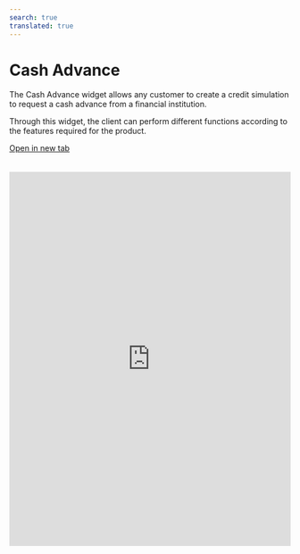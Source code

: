 ```yaml
---
search: true
translated: true
---
```


# Cash Advance

The Cash Advance widget allows any customer to create a credit simulation to request a cash advance from a financial institution.

Through this widget, the client can perform different functions according to the features required for the product.

[Open in new tab](https://widgets.modyo.com/personas/retail-cash-advance)

<iframe id="widgetFrame" src="https://widgets.modyo.com/personas/retail-cash-advance" width="100%"  frameBorder="0" style="min-height:670px;overflow:auto;margin-top:20px;"/>

The customer can select the features of their cash advance and its payment to perform the simulation.

| Functionality | Description |
|:-----|:-----|
| From | Select the card from which the cash amount will be drawn. |
| To | Displays the destination account of the cash requested. |
| Amount | This section allows you to add the amount requested in cash. |
| Payments | The client can select the number of payments in which the requested amount will be paid. |


### Simulation

The client can select the number of payments in which the requested amount will be paid.

| Functionality | Description |
|:-----|:-----|
| Total advance cost | Shows the total amount that will be charged to the card. |
| Monthly payment | Shows the amount of each monthly payment according to the time requested. |
| Monthly interest rate | Shows the monthly interest rate of the cash advance. |
| Annual Percentage Rate (APR) | Shows the annual interest rate of the cash advance. |

<script>

  export default {
    mounted() {

      function setIframeHeightCO(id, ht) {
          var ifrm = document.getElementById(id);
          if(ifrm) {
            ifrm.style.height = ht + 4 + "px";
          }
      }
      // iframed document sends its height using postMessage
      function handleDocHeightMsg(e) {
          // check origin
          if ( e.origin === 'https://widgets.modyo.com' ) {
              // parse data
              var data = JSON.parse( e.data );

              console.log('data:', data)
              // check data object
              if ( data['docHeight'] ) {
                  setIframeHeightCO( 'widgetFrame', data['docHeight'] );
              } else {
                  setIframeHeightCO( 'widgetFrame', 700 );
              }
          }
      }

      // assign message handler
      if ( window.addEventListener ) {
          window.addEventListener('message', handleDocHeightMsg, false);
      }
    }
  }

</script>
